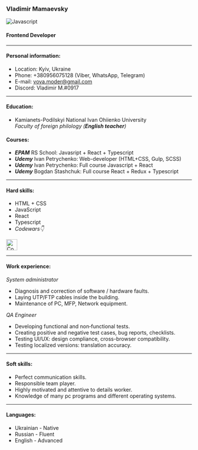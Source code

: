 ### Vladimir Mamaevsky  
![Javascript](https://camo.githubusercontent.com/9d07c04bdd98c662d5df9d4e1cc1de8446ffeaebca330feb161f1fb8e1188204/68747470733a2f2f696d672e736869656c64732e696f2f62616467652f4a6176615363726970742d4637444631453f7374796c653d666f722d7468652d6261646765266c6f676f3d6a617661736372697074266c6f676f436f6c6f723d626c61636b)  
#### Frontend Developer

---
#### Personal information:

- Location: Kyiv, Ukraine
- Phone: +380956075128 (Viber, WhatsApp, Telegram)
- E-mail: vova.moder@gmail.com
- Discord: Vladimir M.#0917

---
#### Education:

- Kamianets-Podilskyi National Ivan Ohiienko University  
*Faculty of foreign philology (***English teacher***)*

#### Courses:
- ***EPAM*** RS School: Javasript + React + Typescript
- ***Udemy*** Ivan Petrychenko: Web-developer (HTML+CSS, Gulp, SCSS)
- ***Udemy*** Ivan Petrychenko: Full course Javascript + React
- ***Udemy*** Bogdan Stashchuk: Full course React + Redux + Typescript

---
#### Hard skills:

- HTML + CSS
- JavaScript
- React
- Typescript
- *Codewars👇*  
<a href="https://www.codewars.com/users/VladimirMamaevsky" target="_blank">
  <img height=30 alt="Codewars" src="https://www.codewars.com/users/VladimirMamaevsky/badges/large?logo=false"/>
</a>   

---
#### Work experience:

*System administrator*
- Diagnosis and correction of software / hardware faults.
- Laying UTP/FTP cables inside the building.
- Maintenance of PC, MFP, Network equipment.


*QA Engineer*
- Developing functional and non‑functional tests.
- Creating positive and negative test cases, bug reports, checklists.
- Testing UI/UX: design compliance, cross-browser compatibility.
- Testing localized versions: translation accuracy.       

---
#### Soft skills:

- Perfect communication skills.
- Responsible team player.
- Highly motivated and attentive to details worker.
- Knowledge of many pc programs and different operating systems.

---
#### Languages:

- Ukrainian - Native
- Russian - Fluent
- English - Advanced
